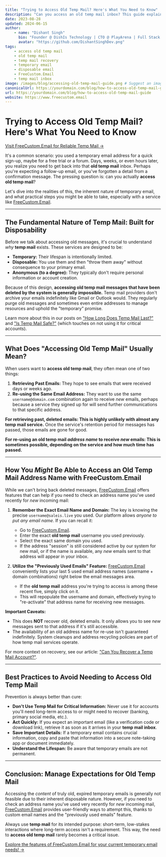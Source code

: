 ```yaml
---
title: "Trying to Access Old Temp Mail? Here's What You Need to Know"
description: "Can you access an old temp mail inbox? This guide explains the realities of retrieving old temporary emails, what might be possible with FreeCustom.Email, and why temp mail is designed for disposability."
date: 2023-08-28
updated: 2024-06-15
author:
    - name: "Dishant Singh"
      bio: "Founder @ DishIs Technology | CTO @ PlayArena | Full Stack & Python Developer | ML/ DL Developer | Problem Solver | Math & Science Teacher"
      avatar: "https://github.com/DishantSinghDev.png"
tags:
    - access old temp mail
    - old temp mail
    - temp mail recovery
    - temporary email
    - disposable email
    - FreeCustom.Email
    - temp mail inbox
image: /images/blog/accessing-old-temp-mail-guide.png # Suggest an image: a fading email icon, a locked door, a question mark
canonicalUrl: https://yourdomain.com/blog/how-to-access-old-temp-mail-guide
url: https://yourdomain.com/blog/how-to-access-old-temp-mail-guide
website: https://www.freecustom.email
---
```


# Trying to Access Old Temp Mail? Here's What You Need to Know

[Visit FreeCustom.Email for Reliable Temp Mail &rarr;](https://www.freecustom.email)

It's a common scenario: you used a temporary email address for a quick sign-up, maybe for a free trial or a forum. Days, weeks, or even hours later, you realize you need to get back into that **old temp mail** inbox. Perhaps you're expecting a follow-up email, or you've forgotten a detail from a confirmation message. The pressing question is: can you actually **access old temp mail**?

Let's dive into the realities of this, the inherent nature of temporary email, and what practical steps you might be able to take, especially with a service like [FreeCustom.Email](https://www.freecustom.email).

---

## The Fundamental Nature of Temp Mail: Built for Disposability

Before we talk about accessing old messages, it's crucial to understand *why* **temp mail** exists. These services are designed to be:

*   **Temporary:** Their lifespan is intentionally limited.
*   **Disposable:** You use them and then "throw them away" without consequence to your primary email.
*   **Anonymous (to a degree):** They typically don't require personal information or account creation.

Because of this design, **accessing old temp mail messages that have been deleted by the system is generally impossible.** Temp mail providers don't archive your emails indefinitely like Gmail or Outlook would. They regularly purge old messages and sometimes even entire addresses to manage resources and uphold the "temporary" promise.

Learn more about this in our posts on ["How Long Does Temp Mail Last?"](/blog/how-long-does-temp-mail-lasts) and ["Is Temp Mail Safe?"](/blog/is-temp-mail-safe) (which touches on not using it for critical accounts).

---

## What Does "Accessing Old Temp Mail" Usually Mean?

When users want to **access old temp mail**, they often mean one of two things:

1.  **Retrieving Past Emails:** They hope to see emails that were received days or weeks ago.
2.  **Re-using the Same Email Address:** They want to use the same `username@domain.com` combination again to receive *new* emails, perhaps because a service they signed up for will send further communications to that specific address.

**For retrieving past, deleted emails: This is highly unlikely with almost any temp mail service.** Once the service's retention period for messages has passed, those emails are gone for good.

**For re-using an old temp mail *address name* to receive *new* emails: This is sometimes possible, depending on the service and how much time has passed.**

---

## How You *Might* Be Able to Access an Old Temp Mail Address Name with FreeCustom.Email

While we can't bring back deleted messages, [FreeCustom.Email](https://www.freecustom.email) offers features that can help if you need to check an address name you've used recently for *new* incoming mail:

1.  **Remember the Exact Email Name and Domain:**
    The key is knowing the precise `username@saleis.live` you used. Our platform allows *anyone to put any email name*. If you can recall it:
    *   Go to [FreeCustom.Email](https://www.freecustom.email).
    *   Enter the exact **old temp mail** username you used previously.
    *   Select the exact same domain you used.
    *   If the address "session" is still considered active by our system for new mail, or if the name is available, any *new* emails sent to that address will appear in your inbox.

2.  **Utilize the "Previously Used Emails" Feature:**
    [FreeCustom.Email](https://www.freecustom.email) conveniently lists your last 5 used email address names (username + domain combinations) right below the email messages area.
    *   If the **old temp mail** address you're trying to access is among these recent five, simply click on it.
    *   This will repopulate the username and domain, effectively trying to "re-activate" that address name for receiving new messages.

**Important Caveats:**
*   This does **NOT** recover old, deleted emails. It only allows you to see *new* messages sent to that address if it's still accessible.
*   The availability of an old address name for re-use isn't guaranteed indefinitely. System cleanups and address recycling policies are part of how temp mail services operate.

For more context on recovery, see our article: ["Can You Recover a Temp Mail Account?"](/blog/how-to-recover-temp-mail-account).

---

## Best Practices to Avoid Needing to Access Old Temp Mail

Prevention is always better than cure:

*   **Don't Use Temp Mail for Critical Information:** Never use it for accounts you'll need long-term access to or might need to recover (banking, primary social media, etc.).
*   **Act Quickly:** If you expect an important email (like a verification code or download link), retrieve it as soon as it arrives in your **temp mail inbox**.
*   **Save Important Details:** If a temporary email contains crucial information, copy and paste that information into a secure note-taking app or document immediately.
*   **Understand the Lifespan:** Be aware that temporary emails are not permanent.

---

## Conclusion: Manage Expectations for Old Temp Mail

Accessing the *content* of truly old, expired temporary emails is generally not feasible due to their inherent disposable nature. However, if you need to check an address name you've used very recently for *new* incoming mail, [FreeCustom.Email](https://www.freecustom.email) provides user-friendly ways to attempt this, thanks to custom email names and the "previously used emails" feature.

Always use **temp mail** for its intended purpose: short-term, low-stakes interactions where long-term access isn't a requirement. This way, the need to **access old temp mail** rarely becomes a critical issue.

[Explore the features of FreeCustom.Email for your current temporary email needs! &rarr;](https://www.freecustom.email)
